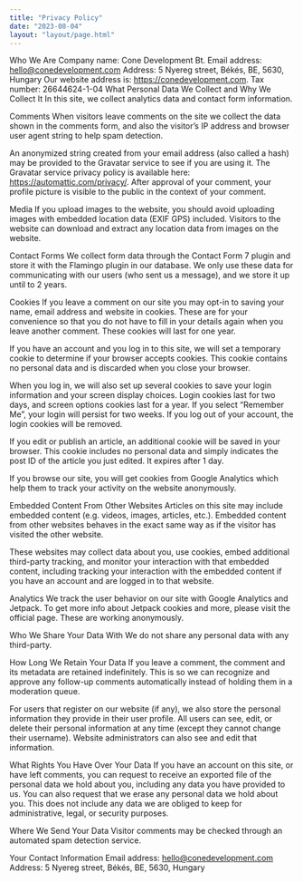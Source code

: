 ```yaml
---
title: "Privacy Policy"
date: "2023-08-04"
layout: "layout/page.html"
---
```


Who We Are
Company name: Cone Development Bt.
Email address: hello@conedevelopment.com
Address: 5 Nyereg street, Békés, BE, 5630, Hungary
Our website address is: https://conedevelopment.com.
Tax number: 26644624-1-04
What Personal Data We Collect and Why We Collect It
In this site, we collect analytics data and contact form information.

Comments
When visitors leave comments on the site we collect the data shown in the comments form, and also the visitor’s IP address and browser user agent string to help spam detection.

An anonymized string created from your email address (also called a hash) may be provided to the Gravatar service to see if you are using it. The Gravatar service privacy policy is available here: https://automattic.com/privacy/. After approval of your comment, your profile picture is visible to the public in the context of your comment.

Media
If you upload images to the website, you should avoid uploading images with embedded location data (EXIF GPS) included. Visitors to the website can download and extract any location data from images on the website.

Contact Forms
We collect form data through the Contact Form 7 plugin and store it with the Flamingo plugin in our database.
We only use these data for communicating with our users (who sent us a message), and we store it up until to 2 years.

Cookies
If you leave a comment on our site you may opt-in to saving your name, email address and website in cookies. These are for your convenience so that you do not have to fill in your details again when you leave another comment. These cookies will last for one year.

If you have an account and you log in to this site, we will set a temporary cookie to determine if your browser accepts cookies. This cookie contains no personal data and is discarded when you close your browser.

When you log in, we will also set up several cookies to save your login information and your screen display choices. Login cookies last for two days, and screen options cookies last for a year. If you select “Remember Me”, your login will persist for two weeks. If you log out of your account, the login cookies will be removed.

If you edit or publish an article, an additional cookie will be saved in your browser. This cookie includes no personal data and simply indicates the post ID of the article you just edited. It expires after 1 day.

If you browse our site, you will get cookies from Google Analytics which help them to track your activity on the website anonymously.

Embedded Content From Other Websites
Articles on this site may include embedded content (e.g. videos, images, articles, etc.). Embedded content from other websites behaves in the exact same way as if the visitor has visited the other website.

These websites may collect data about you, use cookies, embed additional third-party tracking, and monitor your interaction with that embedded content, including tracking your interaction with the embedded content if you have an account and are logged in to that website.

Analytics
We track the user behavior on our site with Google Analytics and Jetpack. To get more info about Jetpack cookies and more, please visit the official page. These are working anonymously.

Who We Share Your Data With
We do not share any personal data with any third-party.

How Long We Retain Your Data
If you leave a comment, the comment and its metadata are retained indefinitely. This is so we can recognize and approve any follow-up comments automatically instead of holding them in a moderation queue.

For users that register on our website (if any), we also store the personal information they provide in their user profile. All users can see, edit, or delete their personal information at any time (except they cannot change their username). Website administrators can also see and edit that information.

What Rights You Have Over Your Data
If you have an account on this site, or have left comments, you can request to receive an exported file of the personal data we hold about you, including any data you have provided to us. You can also request that we erase any personal data we hold about you. This does not include any data we are obliged to keep for administrative, legal, or security purposes.

Where We Send Your Data
Visitor comments may be checked through an automated spam detection service.

Your Contact Information
Email address: hello@conedevelopment.com
Address: 5 Nyereg street, Békés, BE, 5630, Hungary
